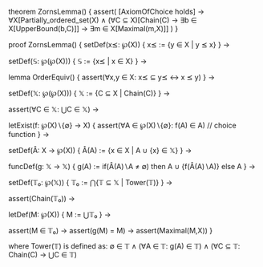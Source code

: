 theorem ZornsLemma() {
  assert(
    [AxiomOfChoice holds] →
    ∀X[Partially_ordered_set(X) ∧ 
       (∀C ⊆ X)[Chain(C) → ∃b ∈ X[UpperBound(b,C)]] →
       ∃m ∈ X[Maximal(m,X)]]
  )
}

proof ZornsLemma() {
  setDef(x⪯: ℘(X)) {
    x⪯ := {y ∈ X | y ⪯ x}
  } →

  setDef(𝕊: ℘(℘(X))) {
    𝕊 := {x⪯ | x ∈ X}
  } →

  lemma OrderEquiv() {
    assert(∀x,y ∈ X: x⪯ ⊆ y⪯ ↔ x ⪯ y)
  } →

  setDef(𝕏: ℘(℘(X))) {
    𝕏 := {C ⊆ X | Chain(C)}
  } →

  assert(∀C ∈ 𝕏: ⋃C ∈ 𝕏) →

  letExist(f: ℘(X)∖{∅} → X) {
    assert(∀A ∈ ℘(X)∖{∅}: f(A) ∈ A)  // choice function
  } →

  setDef(Â: X → ℘(X)) {
    Â(A) := {x ∈ X | A ∪ {x} ∈ 𝕏}
  } →

  funcDef(g: 𝕏 → 𝕏) {
    g(A) := if(Â(A)∖A ≠ ∅) then
              A ∪ {f(Â(A)∖A)}
            else 
              A
  } →

  setDef(𝕋₀: ℘(𝕏)) {
    𝕋₀ := ⋂{𝕋 ⊆ 𝕏 | Tower(𝕋)}
  } →

  assert(Chain(𝕋₀)) →

  letDef(M: ℘(X)) {
    M := ⋃𝕋₀
  } →

  assert(M ∈ 𝕋₀) →
  assert(g(M) = M) →
  assert(Maximal(M,X))
}

where Tower(𝕋) is defined as:
∅ ∈ 𝕋 ∧
(∀A ∈ 𝕋: g(A) ∈ 𝕋) ∧
(∀C ⊆ 𝕋: Chain(C) → ⋃C ∈ 𝕋)